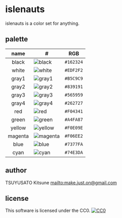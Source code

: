 # islenauts

islenauts is a color set for anything.


## palette

| name | # | RGB |
|:----:|---|:---:|
| black | ![black](http://placehold.it/16x16/162324?text=%20) | `#162324` |
| white | ![white](http://placehold.it/16x16/EDF2F2?text=%20) | `#EDF2F2` |
| gray1 | ![gray1](http://placehold.it/16x16/B5C9C9?text=%20) | `#B5C9C9` |
| gray2 | ![gray2](http://placehold.it/16x16/839191?text=%20) | `#839191` |
| gray3 | ![gray3](http://placehold.it/16x16/565959?text=%20) | `#565959` |
| gray4 | ![gray4](http://placehold.it/16x16/262727?text=%20) | `#262727` |
| red | ![red](http://placehold.it/16x16/F04341?text=%20) | `#F04341` |
| green | ![green](http://placehold.it/16x16/A4FA87?text=%20) | `#A4FA87` |
| yellow | ![yellow](http://placehold.it/16x16/F0E09E?text=%20) | `#F0E09E` |
| magenta | ![magenta](http://placehold.it/16x16/F06EE2?text=%20) | `#F06EE2` |
| blue | ![blue](http://placehold.it/16x16/7377FA?text=%20) | `#7377FA` |
| cyan | ![cyan](http://placehold.it/16x16/74E3DA?text=%20) | `#74E3DA` |



## author

TSUYUSATO Kitsune <mailto:make.just.on@gmail.com>

## license

This software is licensed under the CC0. [![CC0](http://i.creativecommons.org/p/zero/1.0/88x31.png "CC0")](http://creativecommons.org/publicdomain/zero/1.0/)
